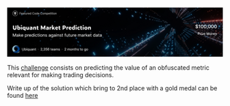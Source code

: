 <p align="center">
  <img src="https://github.com/DavideStenner/Kaggle/blob/master/Ubiquant Market Prediction/image.png" />
</p>

This [challenge](https://www.kaggle.com/competitions/ubiquant-market-prediction) consists on predicting the value of an obfuscated metric relevant for making trading decisions.

Write up of the solution which bring to 2nd place with a gold medal can be found [here](https://www.kaggle.com/competitions/ubiquant-market-prediction/discussion/338615)